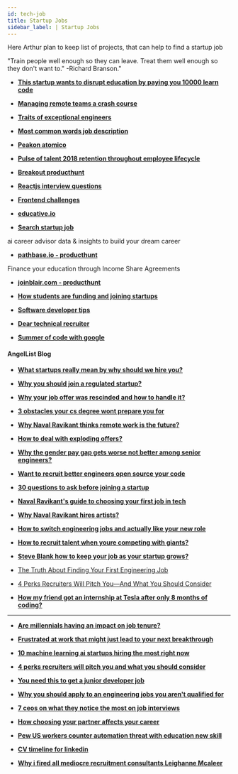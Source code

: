 ```yaml
---
id: tech-job
title: Startup Jobs
sidebar_label: | Startup Jobs
---
```


Here Arthur plan to keep list of projects, that can help to find a startup job

"Train people well enough so they can leave. Treat them well enough so they don't want to."   -Richard Branson."

- [**This startup wants to disrupt education by paying you 10000 learn code**](https://www.goodnet.org/articles/this-startup-wants-to-disrupt-education-by-paying-you-10000-learn-code)

- [**Managing remote teams a crash course**](http://klinger.io/post/180989912140/managing-remote-teams-a-crash-course)

- [**Traits of exceptional engineers**](https://www.intercom.com/blog/traits-of-exceptional-engineers)
- [**Most common words job description**](https://www.codementor.io/blog/most-common-words-job-description-4g4ax0gnw6)

- [**Peakon atomico**](https://techcrunch.com/2019/03/19/peakon-atomico/)

- [**Pulse of talent 2018 retention throughout employee lifecycle**](https://www.ceridian.com/resources/pulse-of-talent-2018-retention-throughout-employee-lifecycle)








- [**Breakout producthunt**](https://www.seedtable.com/breakout?ref=producthunt)


- [**Reactjs interview questions**](https://github.com/sudheerj/reactjs-interview-questions)

- [**Frontend challenges**](https://github.com/felipefialho/frontend-challenges)


- [**educative.io**](https://www.educative.io/)



- [**Search startup job**](https://www.producthunt.com/search?q=startup%20job)



ai career advisor
data & insights to build your dream career
- [**pathbase.io - producthunt**](https://pathbase.io/?ref=producthunt)

Finance your education through Income Share Agreements
- [**joinblair.com - producthunt**](https://joinblair.com/?utm_source=producthunt&ref=producthunt)

- [**How students are funding and joining startups**](https://techcrunch.com/2019/02/06/how-students-are-founding-funding-and-joining-startups/)

- [**Software developer tips**](https://www.siliconrepublic.com/advice/software-developer-tips)

- [**Dear technical recruiter**](https://medium.com/@periklisgkolias/dear-technical-recruiter-f6379e7c9d2d)







- [**Summer of code with google**](https://summerofcode.withgoogle.com/)







#### AngelList Blog

- [**What startups really mean by why should we hire you?**](https://angel.co/blog/what-startups-really-mean-by-why-should-we-hire-you)
- [**Why you should join a regulated startup?**](https://angel.co/blog/why-you-should-join-a-regulated-startup)
- [**Why your job offer was rescinded and how to handle it?**](https://angel.co/blog/why-your-job-offer-was-rescinded-and-how-to-handle-it)
- [**3 obstacles your cs degree wont prepare you for**](https://angel.co/blog/3-obstacles-your-cs-degree-wont-prepare-you-for)
- [**Why Naval Ravikant thinks remote work is the future?**](https://angel.co/blog/why-naval-ravikant-thinks-remote-work-is-the-future)
- [**How to deal with exploding offers?**](https://angel.co/blog/how-to-deal-with-exploding-offers)
- [**Why the gender pay gap gets worse not better among senior engineers?**](https://angel.co/blog/why-the-gender-pay-gap-gets-worse-not-better-among-senior-engineers)
- [**Want to recruit better engineers open source your code**](https://angel.co/blog/want-to-recruit-better-engineers-open-source-your-code)
- [**30 questions to ask before joining a startup**](https://angel.co/blog/30-questions-to-ask-before-joining-a-startup)
- [**Naval Ravikant's guide to choosing your first job in tech**](https://angel.co/blog/naval-ravikants-guide-to-choosing-your-first-job-in-tech)
- [**Why Naval Ravikant hires artists?**](https://angel.co/blog/why-naval-ravikant-hires-artists)
- [**How to switch engineering jobs and actually like your new role**](https://angel.co/blog/how-to-switch-engineering-jobs-and-actually-like-your-new-role)
- [**How to recruit talent when youre competing with giants?**](https://angel.co/blog/how-to-recruit-talent-when-youre-competing-with-giants)
- [**Steve Blank how to keep your job as your startup grows?**](https://angel.co/blog/steve-blank-how-to-keep-your-job-as-your-startup-grows)

- [The Truth About Finding Your First Engineering Job](https://angel.co/blog/the-truth-about-finding-your-first-engineering-job)

- [4 Perks Recruiters Will Pitch You—And What You Should Consider](https://angel.co/blog/4-perks-recruiters-will-pitch-you-and-what-you-should-consider)


- [**How my friend got an internship at Tesla after only 8 months of coding?**](https://hackernoon.com/how-my-friend-got-an-internship-at-tesla-after-only-8-months-of-coding-6578c32f3e77)


---
<!-- add freebootcamp articles like how-i=got-job

find 200 different posts at LI and repost them inside one project.
make it embed or just clone with credits?
https://www.linkedin.com/search/results/content/?keywords=hiring%20interns&origin=SWITCH_SEARCH_VERTICAL
https://www.linkedin.com/feed/update/urn:li:activity:6514099565891710976 -->




- [**Are millennials having an impact on job tenure?**](https://www.cvtimeline.com/are-millennials-having-an-impact-on-job-tenure/)


- [**Frustrated at work that might just lead to your next breakthrough**](https://www.nytimes.com/2019/03/08/smarter-living/frustrated-at-work-that-might-just-lead-to-your-next-breakthrough.html)

- [**10 machine learning ai startups hiring the most right now**](https://angel.co/job-collections/10-machine-learning-ai-startups-hiring-the-most-right-now)

- [**4 perks recruiters will pitch you and what you should consider**](https://angel.co/blog/4-perks-recruiters-will-pitch-you-and-what-you-should-consider)





- [**You need this to get a junior developer job**](https://www.youtube.com/watch?v=rnP74z0n3Ms)

- [**Why you should apply to an engineering jobs you aren't qualified for**](https://angel.co/blog/why-you-should-apply-to-engineering-jobs-you-arent-qualified-for)


- [**7 ceos on what they notice the most on job interviews**](https://www.theladders.com/career-advice/7-ceos-on-what-they-notice-the-most-on-job-interviews)

- [**How choosing your partner affects your career**](https://www.theladders.com/career-advice/how-choosing-your-partner-affects-your-career)

- [**Pew US workers counter automation threat with education new skill**](https://www.theladders.com/career-advice/pew-u-s-workers-counter-automation-threat-with-education-new-skills)



- [**CV timeline for linkedin**](https://chrome.google.com/webstore/detail/cv-timeline-for-linkedin/ecmofndinkmdegjjofbkomppbpkhidac)


- [**Why i fired all mediocre recruitment consultants Leighanne Mcaleer**](https://www.linkedin.com/pulse/why-i-fired-all-mediocre-recruitment-consultants-leighanne-mcaleer/)


<!-- https://medium.com/free-code-camp/software-engineering-interviews-744380f4f2af -->
